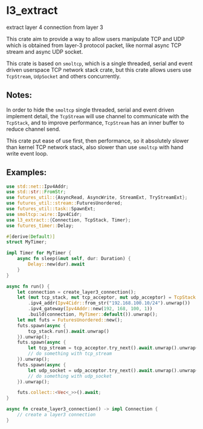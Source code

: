 # l3_extract

extract layer 4 connection from layer 3

This crate aim to provide a way to allow users manipulate TCP and UDP which is obtained from
layer-3 protocol packet, like normal async TCP stream and async UDP socket.

This crate is based on `smoltcp`, which is a single threaded, serial and event driven
userspace TCP network stack crate, but this crate allows users use `TcpStream`,
`UdpSocket` and others concurrently.

## Notes:

In order to hide the `smoltcp` single threaded, serial and event driven implement detail, the
`TcpStream` will use channel to communicate with the `TcpStack`, and to improve
performance, `TcpStream` has an inner buffer to reduce channel send.

This crate put ease of use first, then performance, so it absolutely slower than kernel TCP
network stack, also slower than use `smoltcp` with hand write event loop.

## Examples:

```rust
use std::net::Ipv4Addr;
use std::str::FromStr;
use futures_util::{AsyncRead, AsyncWrite, StreamExt, TryStreamExt};
use futures_util::stream::FuturesUnordered;
use futures_util::task::SpawnExt;
use smoltcp::wire::Ipv4Cidr;
use l3_extract::{Connection, TcpStack, Timer};
use futures_timer::Delay;

#[derive(Default)]
struct MyTimer;

impl Timer for MyTimer {
    async fn sleep(&mut self, dur: Duration) {
        Delay::new(dur).await
    }
}

async fn run() {
    let connection = create_layer3_connection();
    let (mut tcp_stack, mut tcp_acceptor, mut udp_acceptor) = TcpStack::builder()
        .ipv4_addr(Ipv4Cidr::from_str("192.168.100.10/24").unwrap())
        .ipv4_gateway(Ipv4Addr::new(192, 168, 100, 1))
        .build(connection, MyTimer::default()).unwrap();
    let mut futs = FuturesUnordered::new();
    futs.spawn(async {
        tcp_stack.run().await.unwrap()
    }).unwrap();
    futs.spawn(async {
        let tcp_stream = tcp_acceptor.try_next().await.unwrap().unwrap();
        // do something with tcp_stream
    }).unwrap();
    futs.spawn(async {
        let udp_socket = udp_acceptor.try_next().await.unwrap().unwrap();
        // do something with udp_socket
    }).unwrap();

    futs.collect::<Vec<_>>().await;
}

async fn create_layer3_connection() -> impl Connection {
    // create a layer3 connection
}
```
